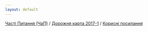 ```yaml
---
layout: default
---
```


[Часті Питання (ЧаП)](faq) / [Дорожня карта 2017-1](roadmap) / [Корисні посилання](links)
